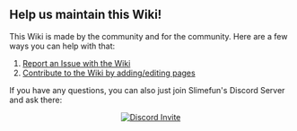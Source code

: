 ## Help us maintain this Wiki!
This Wiki is made by the community and for the community.
Here are a few ways you can help with that:

1. [Report an Issue with the Wiki](https://github.com/TheBusyBiscuit/Slimefun4-Wiki/issues)
2. [Contribute to the Wiki by adding/editing pages](https://github.com/TheBusyBiscuit/Slimefun4/wiki/Expanding-the-Wiki)

If you have any questions, you can also just join Slimefun's Discord Server and ask there:
<p align="center">
  <a href="https://discord.gg/fsD4Bkh">
    <img src="https://img.shields.io/discord/565557184348422174?color=7289DA&label=Discord&style=for-the-badge" alt="Discord Invite"/>
  </a>
</p>
